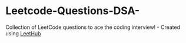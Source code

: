 # Leetcode-Questions-DSA-
Collection of LeetCode questions to ace the coding interview! - Created using [LeetHub](https://github.com/QasimWani/LeetHub)
